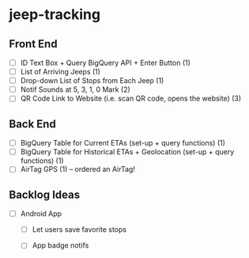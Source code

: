 # jeep-tracking

## Front End 
- [ ] ID Text Box + Query BigQuery API + Enter Button (1)
- [ ] List of Arriving Jeeps (1)
- [ ] Drop-down List of Stops from Each Jeep (1)
- [ ] Notif Sounds at 5, 3, 1, 0 Mark (2)
- [ ] QR Code Link to Website (i.e. scan QR code, opens the website) (3)

## Back End
- [ ] BigQuery Table for Current ETAs (set-up + query functions) (1)
- [ ] BigQuery Table for Historical ETAs + Geolocation (set-up + query functions) (1)
- [ ] AirTag GPS (1) – ordered an AirTag!

## Backlog Ideas
- [ ] Android App
  - [ ] Let users save favorite stops
  - [ ] App badge notifs
  
